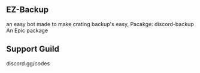 ## EZ-Backup
an easy bot made to make crating backup's easy,
Pacakge: discord-backup
An Epic package

## Support Guild
discord.gg/codes
